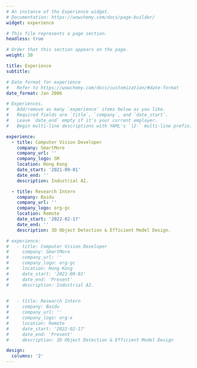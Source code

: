 ```yaml
---
# An instance of the Experience widget.
# Documentation: https://wowchemy.com/docs/page-builder/
widget: experience

# This file represents a page section.
headless: true

# Order that this section appears on the page.
weight: 30

title: Experience
subtitle:

# Date format for experience
#   Refer to https://wowchemy.com/docs/customization/#date-format
date_format: Jan 2006

# Experiences.
#   Add/remove as many `experience` items below as you like.
#   Required fields are `title`, `company`, and `date_start`.
#   Leave `date_end` empty if it's your current employer.
#   Begin multi-line descriptions with YAML's `|2-` multi-line prefix.

experience:
  - title: Computer Vision Developer
    company: SmartMore
    company_url: ''
    company_logo: SM
    location: Hong Kong
    date_start: '2021-09-01'
    date_end: ''
    description: Industrial AI.

  - title: Research Intern
    company: Baidu
    company_url: ''
    company_logo: org-gc
    location: Remote
    date_start: '2022-02-17'
    date_end: ''
    description: 3D Object Detection & Efficient Model Design.

# experience:
#   - title: Computer Vision Developer
#     company: SmartMore
#     company_url: ''
#     company_logo: org-gc
#     location: Hong Kong
#     date_start: '2021-09-01'
#     date_end: 'Present'
#     description: Industrial AI.
  

#   - title: Research Intern
#     company: Baidu
#     company_url: ''
#     company_logo: org-x
#     location: Remote
#     date_start: '2022-02-17'
#     date_end: 'Present'
#     description: 3D Object Detection & Efficient Model Design

design:
  columns: '2'
---
```

